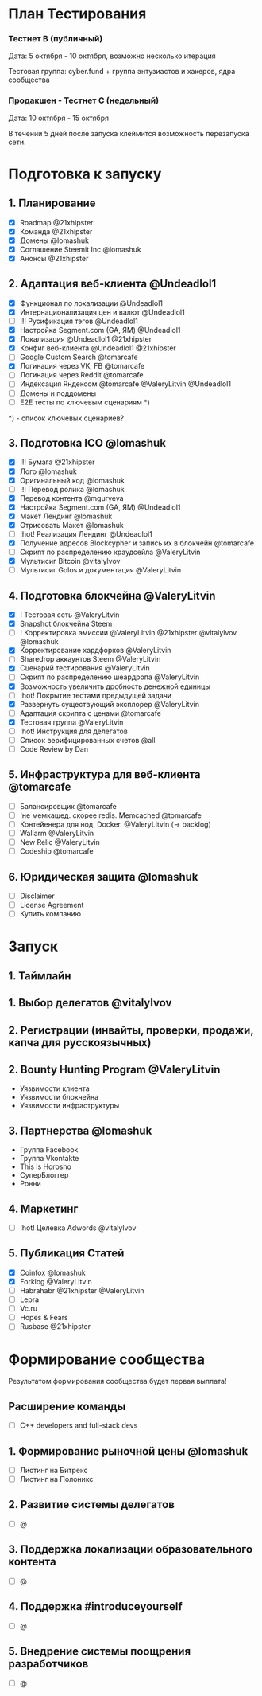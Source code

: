 # План Тестирования


### Тестнет В (публичный)
Дата: 5 октября - 10 октября, возможно несколько итерация

Тестовая группа: cyber.fund + группа энтузиастов и хакеров, ядра сообщества

### Продакшен - Тестнет С (недельный)
Дата: 10 октября - 15 октября

В течении 5 дней после запуска клеймится возможность перезапуска сети.

# Подготовка к запуску

## 1. Планирование
- [x] Roadmap @21xhipster
- [x] Команда @21xhipster
- [x] Домены @lomashuk
- [x] Соглашение Steemit Inc @lomashuk  
- [x] Анонсы @21xhipster

## 2. Адаптация веб-клиента @Undeadlol1
- [x] Функционал по локализации @Undeadlol1
- [x] Интернационализация цен и валют @Undeadlol1
- [ ] !!! Русификация тэгов @Undeadlol1
- [x] Настройка Segment.com (GA, ЯМ) @Undeadlol1
- [x] Локализация @Undeadlol1 @21xhipster
- [x] Конфиг веб-клиента @Undeadlol1 @21xhipster
- [ ] Google Custom Search @tomarcafe
- [x] Логинация через VK, FB @tomarcafe 
- [ ] Логинация через Reddit @tomarcafe
- [ ] Индексация Яндексом @tomarcafe @ValeryLitvin @Undeadlol1
- [ ] Домены и поддомены
- [ ] E2E тесты по ключевым сценариям *)

*) - список ключевых сценариев?

## 3. Подготовка ICO @lomashuk
- [x] !!! Бумага @21xhipster
- [x] Лого @lomashuk
- [x] Оригинальный код @lomashuk
- [ ] !!! Перевод ролика @lomashuk
- [x] Перевод контента @mguryeva
- [x] Настройка Segment.com (GA, ЯМ) @Undeadlol1
- [x] Макет Лендинг @lomashuk
- [x] Отрисовать Макет @lomashuk
- [ ] !hot! Реализация Лендинг @Undeadlol1
- [x] Получение адресов Blockcypher и запись их в блокчейн @tomarcafe
- [ ] Скрипт по распределению краудсейла @ValeryLitvin
- [x] Мультисиг Bitcoin @vitalylvov
- [ ] Мультисиг Golos и документация @ValeryLitvin

## 4. Подготовка блокчейна @ValeryLitvin
- [x] ! Тестовая сеть @ValeryLitvin
- [x] Snapshot блокчейна Steem
- [ ] ! Корректировка эмиссии @ValeryLitvin @21xhipster @vitalylvov @lomashuk
- [x] Корректирование хардфорков @ValeryLitvin
- [ ] Sharedrop аккаунтов Steem @ValeryLitvin
- [x] Сценарий тестирования @ValeryLitvin
- [ ] Скрипт по распределению шеардропа @ValeryLitvin
- [x] Возможность увеличить дробность денежной единицы 
- [ ] !hot! Покрытие тестами предыдущей задачи
- [x] Развернуть существующий эксплорер @ValeryLitvin
- [ ] Адаптация скрипта с ценами @tomarcafe
- [x] Тестовая группа @ValeryLitvin
- [ ] !hot! Инструкция для делегатов
- [ ] Список верифицированных счетов @all
- [ ] Code Review by Dan

## 5. Инфраструктура для веб-клиента @tomarcafe
- [ ] Балансировщик @tomarcafe
- [ ] !не мемкашед. скорее redis. Memcached @tomarcafe
- [ ] Контейенера для нод. Docker. @ValeryLitvin (-> backlog)
- [ ] Wallarm @ValeryLitvin
- [ ] New Relic @ValeryLitvin
- [ ] Codeship @tomarcafe

## 6. Юридическая защита @lomashuk
- [ ] Disclaimer
- [ ] License Agreement
- [ ] Купить компанию

# Запуск
## 1. Таймлайн

## 1. Выбор делегатов @vitalylvov

## 2. Регистрации (инвайты, проверки, продажи, капча для русскоязычных)


## 2. Bounty Hunting Program @ValeryLitvin
- Уязвимости клиента
- Уязвимости блокчейна
- Уязвимости инфраструктуры

## 3. Партнерства @lomashuk
- Группа Facebook
- Группа Vkontakte
- This is Horosho
- СуперБлоггер
- Ронни

## 4. Маркетинг
- [ ] !hot! Целевка Adwords @vitalylvov

## 5. Публикация Статей
- [x] Coinfox @lomashuk
- [x] Forklog @ValeryLitvin
- [ ] Habrahabr @21xhipster @ValeryLitvin
- [ ] Lepra
- [ ] Vc.ru
- [ ] Hopes & Fears
- [ ] Rusbase @21xhipster

# Формирование сообщества
Результатом формирования сообщества будет первая выплата!

## Расширение команды
- [ ] C++ developers and full-stack devs

## 1. Формирование рыночной цены @lomashuk
- [ ] Листинг на Битрекс
- [ ] Листинг на Полоникс

## 2. Развитие системы делегатов
- [ ] @

## 3. Поддержка локализации образовательного контента
- [ ] @

## 4. Поддержка #introduceyourself
- [ ] @

## 5. Внедрение системы поощрения разработчиков
- [ ] @
